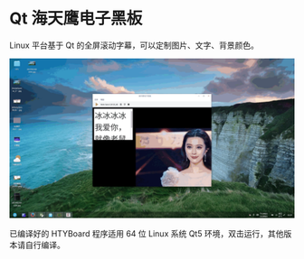 # Qt 海天鹰电子黑板
Linux 平台基于 Qt 的全屏滚动字幕，可以定制图片、文字、背景颜色。  

![alt](preview.gif)  

已编译好的 HTYBoard 程序适用 64 位 Linux 系统 Qt5 环境，双击运行，其他版本请自行编译。